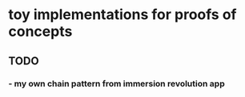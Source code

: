 # toy implementations for proofs of concepts

## TODO

### - my own chain pattern from immersion revolution app
